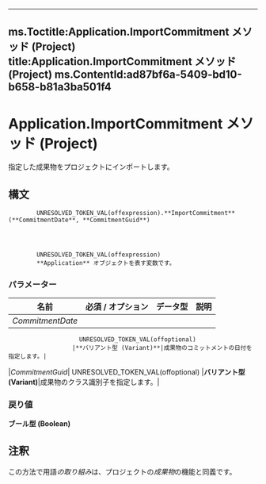 

---
ms.Toctitle:Application.ImportCommitment メソッド (Project)
title:Application.ImportCommitment メソッド (Project)
ms.ContentId:ad87bf6a-5409-bd10-b658-b81a3ba501f4
---
# Application.ImportCommitment メソッド (Project)




指定した成果物をプロジェクトにインポートします。

## 構文

            UNRESOLVED_TOKEN_VAL(offexpression).**ImportCommitment**(**CommitmentDate**, **CommitmentGuid**)




            UNRESOLVED_TOKEN_VAL(offexpression)
            **Application** オブジェクトを表す変数です。

### パラメーター

|**名前**|**必須 / オプション**|**データ型**|**説明**|
|---|---|---|---|
|*CommitmentDate*|
                        UNRESOLVED_TOKEN_VAL(offoptional)
                      |**バリアント型 (Variant)**|成果物のコミットメントの日付を指定します。|
|*CommitmentGuid*|
                        UNRESOLVED_TOKEN_VAL(offoptional)
                      |**バリアント型 (Variant)**|成果物のクラス識別子を指定します。|



### 戻り値
**ブール型 (Boolean)**





## 注釈
この方法で用語*の取り組み*は、プロジェクトの*成果物*の機能と同義です。





